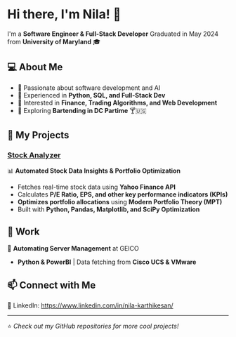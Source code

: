 # Hi there, I'm Nila! 👋

I'm a **Software Engineer & Full-Stack Developer**
Graduated in May 2024 from **University of Maryland** 🎓

## 💻 About Me
- 🔹 Passionate about software development and AI  
- 🔹 Experienced in **Python, SQL, and Full-Stack Dev**  
- 🔹 Interested in **Finance, Trading Algorithms, and Web Development**  
- 🔹 Exploring **Bartending in DC Partime** 🍸🇺🇸

## 🚀 My Projects
### [Stock Analyzer](https://github.com/nilakarthikesan/StockAnalyzer)  
📊 **Automated Stock Data Insights & Portfolio Optimization**  
- Fetches real-time stock data using **Yahoo Finance API**  
- Calculates **P/E Ratio, EPS, and other key performance indicators (KPIs)**  
- **Optimizes portfolio allocations** using **Modern Portfolio Theory (MPT)**  
- Built with **Python, Pandas, Matplotlib, and SciPy Optimization**

## ‎‍💼 Work 
🔧 **Automating Server Management** at GEICO  
- **Python & PowerBI** | Data fetching from **Cisco UCS & VMware**

## 📫 Connect with Me

🔗 LinkedIn: https://www.linkedin.com/in/nila-karthikesan/

---
⭐️ _Check out my GitHub repositories for more cool projects!_
